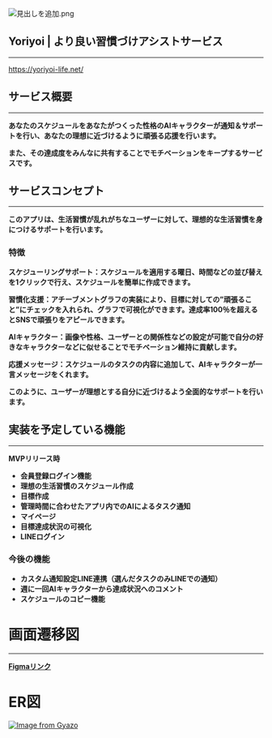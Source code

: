 ![見出しを追加.png](https://prod-files-secure.s3.us-west-2.amazonaws.com/01551d13-469c-4ee8-b4ad-3ff78e810a41/1ade2904-7721-40e6-a6d0-ce0d89ed0b28/%E8%A6%8B%E5%87%BA%E3%81%97%E3%82%92%E8%BF%BD%E5%8A%A0.png)

## **Yoriyoi | より良い習慣づけアシストサービス**

---

https://yoriyoi-life.net/

## **サービス概要**

---

**あなたのスケジュールをあなたがつくった性格のAIキャラクターが通知＆サポートを行い、あなたの理想に近づけるように頑張る応援を行います。**

**また、その達成度をみんなに共有することでモチベーションをキープするサービスです。**

## **サービスコンセプト**

---

**このアプリは、生活習慣が乱れがちなユーザーに対して、理想的な生活習慣を身につけるサポートを行います。**

### **特徴**

**スケジューリングサポート：スケジュールを適用する曜日、時間などの並び替えを1クリックで行え、スケジュールを簡単に作成できます。**

**習慣化支援：アチーブメントグラフの実装により、目標に対しての”頑張ること”にチェックを入れられ、グラフで可視化ができます。達成率100％を超えるとSNSで頑張りをアピールできます。**

**AIキャラクター：画像や性格、ユーザーとの関係性などの設定が可能で自分の好きなキャラクターなどに似せることでモチベーション維持に貢献します。**

**応援メッセージ：スケジュールのタスクの内容に追加して、AIキャラクターが一言メッセージをくれます。**

**このように、ユーザーが理想とする自分に近づけるよう全面的なサポートを行います。**

## **実装を予定している機能**

---

**MVPリリース時**

- **会員登録ログイン機能**
- **理想の生活習慣のスケジュール作成**
- **目標作成**
- **管理時間に合わせたアプリ内でのAIによるタスク通知**
- **マイページ**
- **目標達成状況の可視化**
- **LINEログイン**

### **今後の機能**

- **カスタム通知設定LINE連携（選んだタスクのみLINEでの通知）**
- **週に一回AIキャラクターから達成状況へのコメント**
- **スケジュールのコピー機能**

# **画面遷移図**

---

[**Figmaリンク**](https://www.figma.com/file/tXrmXSDfquZQ29ewXxRQ1z/%E7%84%A1%E9%A1%8C?type=design&node-id=0-1&mode=design&t=HdGvAfIzmxwtVfQi-0)

# **ER図**
[![Image from Gyazo](https://i.gyazo.com/836fb78fbc50122d2f1b37fbb80be490.png)](https://gyazo.com/836fb78fbc50122d2f1b37fbb80be490)
